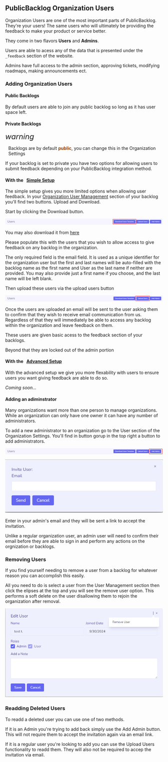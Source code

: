 ## PublicBacklog Organization Users

Organization Users are one of the most important parts of PublicBacklog. They're your users! The same users who will ultimately be providing the feedback to make your product or service better.

They come in two flavors **Users** and **Admins**.

Users are able to acess any of the data that is presented under the `_feedback` section of the website.

Admins have full access to the admin section, approving tickets, modifying roadmaps, making announcements ect.

### Adding Organization Users

#### Public Backlogs

By default users are able to join any public backlog so long as it has user space left.

#### Private Backlogs

<div class="pb-warning">
    <i class="material-icons" style="font-size: 24px;">warning</i>
    <p style="margin-left: 10px;">
        Backlogs are by default <strong style="color: #92400e">public</strong>, you can change this in the Organization Settings
   </p> 
</div>

If your backlog is set to private you have two options for allowing users to submit feedback depending on your PublicBacklog integration method.

#### With the &nbsp; [Simple Setup]()

The simple setup gives you more limited options when allowing user feedback. In your [Organization User Management]() section of your backlog you'll find two buttons. Upload and Download.

Start by clicking the Download button.

![1728261282089](image/README/1728261282089.png)

You may also download it from [here]()

Please populate this with the users that you wish to allow access to give feedback on any backlog in the organization.

The only required field is the email field. It is used as a unique identifier for the organization user but the first and last names will be auto-filled with the backlog name as the first name and User as the last name if neither are provided. You may also provide just a first name if you choose, and the last name will be left blank.

Then upload these users via the upload users button

![1728261931930](image/README/1728261931930.png)

Once the users are uploaded an email will be sent to the user asking them to confirm that they wish to receive email communication from us. Regardless of that they will immediately be able to access any backlog within the organization and leave feedback on them.

These users are given basic acess to the feedback section of your backlogs.

Beyond that they are locked out of the admin portion

#### With the &nbsp; [Advanced Setup]()

With the advanced setup we give you more flexability with users to ensure users you want giving feedback are able to do so.

*Coming soon...*

#### Adding an adiminstrator

Many organizations want more than one person to manage organizations. While an organization can only have one owner it can have any number of administrators.

To add a new administrator to an organization go to the User section of the Organization Settings. You'll find in button gorup in the top right a button to add administrators.

![1728263011933](image/README/1728263011933.png)

![1728263198009](image/README/1728263198009.png)

Enter in your admin's email and they will be sent a link to accept the invitation.

Unlike a regular organization user, an admin user will need to confirm their email before they are able to sign in and perform any actions on the orgnization or backlogs.

### Removing Users

If you find yourself needing to remove a user from a backlog for whatever reason you can accomplish this easily.

All you need to do is select a user from the User Management section then click the elipses at the top and you will see the remove user option. This performs a soft delete on the user disallowing them to rejoin the organization after removal.

![1728353625542](image/README/1728353625542.png)

### Readding Deleted Users

To readd a deleted user you can use one of two methods. 

If it is an Admin you're trying to add back simply use the Add Admin button. This will not require them to accept the invitation again via an email link.

If it is a regular user you're looking to add you can use the Upload Users functionality to readd them. They will also not be required to accep the invitation via email.
